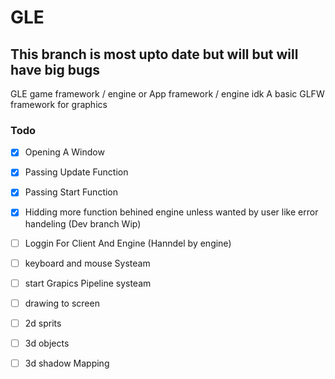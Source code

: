 # GLE

## This branch is most upto date but will but will have big bugs

GLE game framework / engine or App framework / engine idk
A basic GLFW framework for graphics

### Todo
- [x] Opening A Window
- [x] Passing Update Function
- [x] Passing Start Function
- [x] Hidding more function behined engine unless wanted by user like error handeling (Dev branch Wip)
- [ ] Loggin For Client And Engine (Hanndel by engine)
- [ ] keyboard and mouse Systeam
- [ ] start Grapics Pipeline systeam
- [ ] drawing to screen
- [ ] 2d sprits
- [ ] 3d objects
- [ ] 3d shadow Mapping

